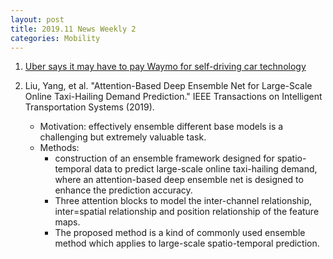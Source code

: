 ```yaml
---
layout: post
title: 2019.11 News Weekly 2
categories: Mobility
---
```


1. [Uber says it may have to pay Waymo for self-driving car technology](https://www.chicagotribune.com/business/sns-tns-bc-auto-uber-waymo-20191108-story.html)

2. Liu, Yang, et al. "Attention-Based Deep Ensemble Net for Large-Scale Online Taxi-Hailing Demand Prediction." IEEE Transactions on Intelligent Transportation Systems (2019).

    - Motivation: effectively ensemble different base models is a challenging but extremely valuable task.
    - Methods:
        - construction of an ensemble framework designed for spatio-temporal data to predict large-scale online taxi-hailing demand, where an attention-based deep ensemble net is designed to enhance the prediction accuracy.
        - Three attention blocks to model the inter-channel relationship, inter=spatial relationship and position relationship of the feature maps.
        - The proposed method is a kind of commonly used ensemble method which applies to large-scale spatio-temporal prediction.
